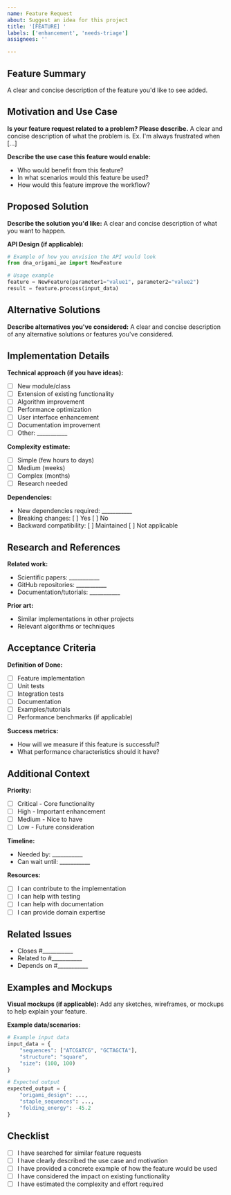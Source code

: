 ```yaml
---
name: Feature Request
about: Suggest an idea for this project
title: '[FEATURE] '
labels: ['enhancement', 'needs-triage']
assignees: ''

---
```


## Feature Summary
A clear and concise description of the feature you'd like to see added.

## Motivation and Use Case
**Is your feature request related to a problem? Please describe.**
A clear and concise description of what the problem is. Ex. I'm always frustrated when [...]

**Describe the use case this feature would enable:**
- Who would benefit from this feature?
- In what scenarios would this feature be used?
- How would this feature improve the workflow?

## Proposed Solution
**Describe the solution you'd like:**
A clear and concise description of what you want to happen.

**API Design (if applicable):**
```python
# Example of how you envision the API would look
from dna_origami_ae import NewFeature

# Usage example
feature = NewFeature(parameter1="value1", parameter2="value2")
result = feature.process(input_data)
```

## Alternative Solutions
**Describe alternatives you've considered:**
A clear and concise description of any alternative solutions or features you've considered.

## Implementation Details
**Technical approach (if you have ideas):**
- [ ] New module/class
- [ ] Extension of existing functionality  
- [ ] Algorithm improvement
- [ ] Performance optimization
- [ ] User interface enhancement
- [ ] Documentation improvement
- [ ] Other: ___________

**Complexity estimate:**
- [ ] Simple (few hours to days)
- [ ] Medium (weeks)
- [ ] Complex (months)
- [ ] Research needed

**Dependencies:**
- New dependencies required: ___________
- Breaking changes: [ ] Yes [ ] No
- Backward compatibility: [ ] Maintained [ ] Not applicable

## Research and References
**Related work:**
- Scientific papers: ___________
- GitHub repositories: ___________
- Documentation/tutorials: ___________

**Prior art:**
- Similar implementations in other projects
- Relevant algorithms or techniques

## Acceptance Criteria
**Definition of Done:**
- [ ] Feature implementation
- [ ] Unit tests
- [ ] Integration tests
- [ ] Documentation
- [ ] Examples/tutorials
- [ ] Performance benchmarks (if applicable)

**Success metrics:**
- How will we measure if this feature is successful?
- What performance characteristics should it have?

## Additional Context
**Priority:**
- [ ] Critical - Core functionality
- [ ] High - Important enhancement
- [ ] Medium - Nice to have
- [ ] Low - Future consideration

**Timeline:**
- Needed by: ___________
- Can wait until: ___________

**Resources:**
- [ ] I can contribute to the implementation
- [ ] I can help with testing
- [ ] I can help with documentation
- [ ] I can provide domain expertise

## Related Issues
- Closes #___________
- Related to #___________
- Depends on #___________

## Examples and Mockups
**Visual mockups (if applicable):**
Add any sketches, wireframes, or mockups to help explain your feature.

**Example data/scenarios:**
```python
# Example input data
input_data = {
    "sequences": ["ATCGATCG", "GCTAGCTA"],
    "structure": "square",
    "size": (100, 100)
}

# Expected output
expected_output = {
    "origami_design": ...,
    "staple_sequences": ...,
    "folding_energy": -45.2
}
```

## Checklist
- [ ] I have searched for similar feature requests
- [ ] I have clearly described the use case and motivation
- [ ] I have provided a concrete example of how the feature would be used
- [ ] I have considered the impact on existing functionality
- [ ] I have estimated the complexity and effort required